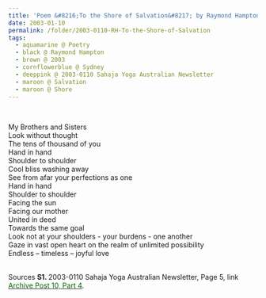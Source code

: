```yaml
---
title: 'Poem &#8216;To the Shore of Salvation&#8217; by Raymond Hampton, Sydney from 2003-0110 Sahaja Yoga Australian Newsletter, Page 5'
date: 2003-01-10
permalink: /folder/2003-0110-RH-To-the-Shore-of-Salvation
tags:
  - aquamarine @ Poetry
  - black @ Raymond Hampton
  - brown @ 2003
  - cornflowerblue @ Sydney
  - deeppink @ 2003-0110 Sahaja Yoga Australian Newsletter
  - maroon @ Salvation
  - maroon @ Shore
---
```


<br>

<p>
My Brothers and Sisters<br>
Look without thought<br>
The tens of thousand of you<br>
Hand in hand<br>
Shoulder to shoulder<br>
Cool bliss washing away<br>
See from afar your perfections as one<br>
Hand in hand<br>
Shoulder to shoulder<br>
Facing the sun<br>
Facing our mother<br>
United in deed<br>
Towards the same goal<br>
Look not at your shoulders - your burdens - one another<br>
Gaze in vast open heart on the realm of unlimited possibility<br>
Endless – timeless – joyful love<br>
</p>

<br>

<wave-list>
<list-title color="DarkSeaGreen" width="40">Sources</list-title>
  <list-item color="BlanchedAlmond"  width="280"><b>S1. </b> 2003-0110 Sahaja Yoga Australian Newsletter, Page 5, link <a href="https://seven-teams.github.io/archives/2023/0727"><font color="DarkGreen">Archive Post 10, Part 4</font></a>.</list-item>
</wave-list>
